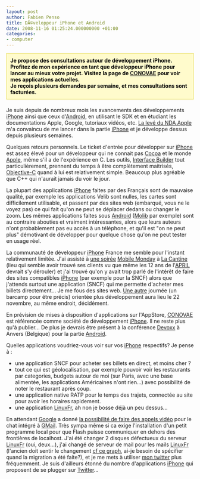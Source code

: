 ```yaml
---
layout: post
author: Fabien Penso
title: DÃ©veloppeur iPhone et Android
date: 2008-11-16 01:25:24.000000000 +01:00
categories:
- computer
---
```

<p style="border: 1px solid #e6db55; padding: 10px; background-color: #fffbcc; font-weight: bold; color: black; margin-bottom: 20px; text-align:left"><strong>Je propose des consultations autour de développement iPhone. Profitez de mon expérience en tant que développeur iPhone pour lancer au mieux votre projet. Visitez la page de <a href="http://www.conovae.com">CONOVAE</a> pour voir mes applications actuelles.<br/>
Je reçois plusieurs demandes par semaine, et mes consultations sont facturées.
</strong></p>


Je suis depuis de nombreux mois les avancements des développements <a href="http://www.apple.com/fr/iphone/">iPhone</a> ainsi que ceux d'<a href="http://code.google.com/android/">Android</a>, en utilisant le SDK et en étudiant les documentations Apple, Google, tutoriaux vidéos, etc. <a href="http://www.alleyinsider.com/2008/10/apple-lifts-iphone-nda-developers-free-to-talk-amongst-themselves-aapl-">La levé du NDA Apple</a> m'a convaincu de me lancer dans la partie <a href="http://www.apple.com/fr/iphone/">iPhone</a> et je développe dessus depuis plusieurs semaines.

Quelques retours personnels. Le ticket d'entrée pour développer sur <a href="http://www.apple.com/fr/iphone/">iPhone</a> est assez élevé pour un développeur qui ne connait pas <a href="http://developer.apple.com/cocoa/">Cocoa</a> et le monde <a href="http://www.apple.fr/">Apple</a>, même s'il a de l'expérience en C. Les outils, <a href="http://developer.apple.com/tools/interfacebuilder.html">Interface Builder</a> tout particulièrement, prennent du temps à être complètement maitrisés, <a href="http://fr.wikipedia.org/wiki/Objective_C">Objective-C</a> quand à lui est relativement simple. Beaucoup plus agréable que C++ qui n'aurait jamais du voir le jour.

La plupart des applications <a href="http://www.apple.com/fr/iphone/">iPhone</a> faites par des Français sont de mauvaise qualité, par exemple les applications Velib sont nulles, les cartes sont difficilement utilisable, et passent par des sites web (embarqué, vous ne le voyez pas) ce qui fait qu'on ne peut se déplacer dedans ou changer le zoom. Les mêmes applications faites sous <a href="http://code.google.com/android/">Android</a> (<a href="http://www.molib.fr">Molib</a> par exemple) sont au contraire abouties et vraiment intéressantes, alors que leurs auteurs n'ont probablement pas eu accès à un téléphone, et qu'il est "on ne peut plus" démotivant de développer pour quelque chose qu'on ne peut tester en usage réel.

La communauté de développeur <a href="http://www.apple.com/fr/iphone/">iPhone</a> France me semble pour l'instant relativement limitée. J'ai assisté à <a href="http://siliconsentier.org/node/222">une soirée</a> <a href="http://www.mobilemondayfrance.org/">Mobile Monday</a> à <a href="http://siliconsentier.org/">La Cantine</a> (lieu qui semble avoir trouvé ses clients vu que même les 12 ans de l'<a href="http://www.april.org/">APRIL</a> devrait s'y dérouler) et j'ai trouvé qu'on y avait trop parlé de l'intérêt de faire des sites compatibles <a href="http://www.apple.com/fr/iphone/">iPhone</a> (par exemple pour la SNCF) alors que j'attends surtout une application (SNCF) qui me permette d'acheter mes billets directement... Je me fous des sites web. <a href="http://barcamp.org/iPhoneDevCampParis3">Une autre</a> journée (un barcamp pour être précis) orientée plus développement aura lieu le 22 novembre, au même endroit, décidément.

En prévision de mises à disposition d'applications sur l'AppStore, <a href="http://www.conovae.com">CONOVAE</a> est référencée comme société de développement <a href="http://www.apple.com/fr/iphone/">iPhone</a>. Il ne reste plus qu'à publier... De plus je devrais être présent à la conférence <a href="http://www.javoxx.com/display/JV08/Home">Devoxx</a> à Anvers (Belgique) pour la partie <a href="http://code.google.com/android/">Android</a>.

Quelles applications voudriez-vous voir sur vos <a href="http://www.apple.com/fr/iphone/">iPhone</a> respectifs? Je pense à :
<ul>
	<li>une application SNCF pour acheter ses billets en direct, et moins cher ?</li>
	<li>tout ce qui est géolocalisation, par exemple pouvoir voir les restaurants par categories, budgets autour de moi (sur Paris, avec une base alimentée, les applications Américaines n'ont rien...) avec possibilité de noter le restaurant après coup.</li>
	<li>une application native RATP pour le temps des trajets, connectée au site pour avoir les horaires rapidement.</li>
	<li>une application <a href="http://www.linuxfr.org/">LinuxFr</a>, ah non je bosse déjà un peu dessus...</li>
</ul>
En attendant <a href="http://www.google.com/">Google</a> a donné <a href="http://mail.google.com/videochat/">la possibilité de faire des appels vidéo</a> pour le chat intégré à <a href="http://gmail.google.com">GMail</a>. Très sympa même si ca exige l'installation d'un petit programme local pour que Flash puisse communiquer en dehors des frontières de localhost. J'ai été changer 2 disques défectueux du serveur <a href="http://linuxfr.org">LinuxFr</a> (oui, deux...), j'ai changé de serveur de mail pour les mails <a href="http://linuxfr.org/">LinuxFr</a> (l'ancien doit sentir le changement <a href="http://master.uucpssh.org/cn/mailgraph.cgi">cf ce graph</a>, ai-je besoin de spécifier quand la migration a été faite?), et je me mets à utiliser <a href="http://twitter.com/fabienpenso">mon twitter</a> plus fréquemment. Je suis d'ailleurs étonné du nombre d'applications <a href="http://www.apple.com/fr/iphone/">iPhone</a> qui proposent de se plugger sur <a href="http://www.twitter.com">Twitter</a>...
